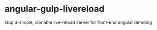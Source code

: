 angular-gulp-livereload
=======================

stupid-simple, clonable live-reload server for front-end angular demoing
